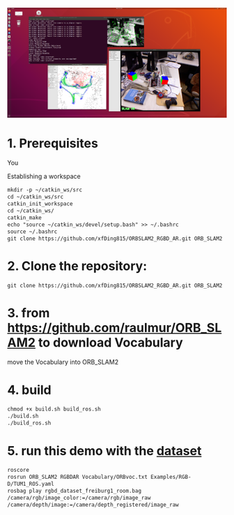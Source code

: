 ![](https://github.com/xfDing815/ORBSLAM2_RGBD_AR/blob/main/images/RGBD_AR.png)

# 1. Prerequisites
You

Establishing a workspace
```
mkdir -p ~/catkin_ws/src
cd ~/catkin_ws/src
catkin_init_workspace
cd ~/catkin_ws/
catkin_make
echo "source ~/catkin_ws/devel/setup.bash" >> ~/.bashrc
source ~/.bashrc
git clone https://github.com/xfDing815/ORBSLAM2_RGBD_AR.git ORB_SLAM2
```
# 2. Clone the repository:
```
git clone https://github.com/xfDing815/ORBSLAM2_RGBD_AR.git ORB_SLAM2
```

# 3. from https://github.com/raulmur/ORB_SLAM2 to download Vocabulary
move the Vocabulary into ORB_SLAM2

# 4. build
```
chmod +x build.sh build_ros.sh
./build.sh
./build_ros.sh
```

# 5. run this demo with the [dataset](https://cvg.cit.tum.de/rgbd/dataset/freiburg1/rgbd_dataset_freiburg1_room.bag) 
```
roscore
rosrun ORB_SLAM2 RGBDAR Vocabulary/ORBvoc.txt Examples/RGB-D/TUM1_ROS.yaml
rosbag play rgbd_dataset_freiburg1_room.bag /camera/rgb/image_color:=/camera/rgb/image_raw /camera/depth/image:=/camera/depth_registered/image_raw

```

